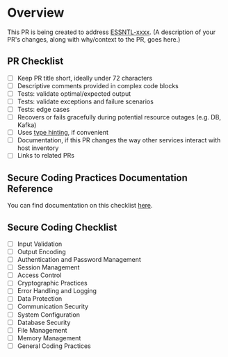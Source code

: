 # Overview

This PR is being created to address [ESSNTL-xxxx](https://issues.redhat.com/browse/ESSNTL-xxxx).
(A description of your PR's changes, along with why/context to the PR, goes here.)

## PR Checklist

- [ ] Keep PR title short, ideally under 72 characters
- [ ] Descriptive comments provided in complex code blocks
- [ ] Tests: validate optimal/expected output
- [ ] Tests: validate exceptions and failure scenarios
- [ ] Tests: edge cases
- [ ] Recovers or fails gracefully during potential resource outages (e.g. DB, Kafka)
- [ ] Uses [type hinting](https://docs.python.org/3/library/typing.html), if convenient
- [ ] Documentation, if this PR changes the way other services interact with host inventory
- [ ] Links to related PRs

## Secure Coding Practices Documentation Reference

You can find documentation on this checklist [here](https://github.com/RedHatInsights/secure-coding-checklist).

## Secure Coding Checklist

- [ ] Input Validation
- [ ] Output Encoding
- [ ] Authentication and Password Management
- [ ] Session Management
- [ ] Access Control
- [ ] Cryptographic Practices
- [ ] Error Handling and Logging
- [ ] Data Protection
- [ ] Communication Security
- [ ] System Configuration
- [ ] Database Security
- [ ] File Management
- [ ] Memory Management
- [ ] General Coding Practices
